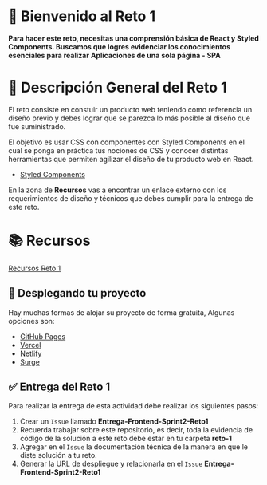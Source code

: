 # 👋 Bienvenido al Reto 1

**Para hacer este reto, necesitas una comprensión básica de React y Styled Components. Buscamos que logres evidenciar los conocimientos esenciales para realizar Aplicaciones de una sola página - SPA**

# 📝 Descripción General del Reto 1

El reto consiste en constuir un producto web teniendo como referencia un diseño previo y debes lograr que se parezca lo más posible al diseño que fue suministrado.

El objetivo es usar CSS con componentes con Styled Components en el cual se ponga en práctica tus nociones de CSS y conocer distintas herramientas que permiten agilizar el diseño de tu producto web en React.

- [Styled Components](https://styled-components.com/)


En la zona de **Recursos** vas a encontrar un enlace externo con los requerimientos de diseño y técnicos que debes cumplir para la entrega de este reto.

# 📚 Recursos

[Recursos Reto 1](https://drive.google.com/drive/folders/1siOxRtfq5zHnFHqrYfgevbcI3PtuXo4t?usp=sharing) 

## 🚀 Desplegando tu proyecto

Hay muchas formas de alojar su proyecto de forma gratuita, Algunas opciones son:

- [GitHub Pages](https://pages.github.com/)
- [Vercel](https://vercel.com/)
- [Netlify](https://www.netlify.com/)
- [Surge](https://surge.sh/)

## ✅ Entrega del Reto 1

Para realizar la entrega de esta actividad debe realizar los siguientes pasos:

1. Crear un `Issue` llamado **Entrega-Frontend-Sprint2-Reto1**
2. Recuerda trabajar sobre este repositorio, es decir, toda la evidencia de código de la solución a este reto debe estar en tu carpeta **reto-1**
3. Agregar en el `Issue` la documentación técnica de la manera en que le diste solución a tu reto.
4. Generar la URL de despliegue y relacionarla en el `Issue` **Entrega-Frontend-Sprint2-Reto1**
    

